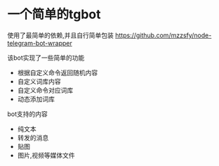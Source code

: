 # 一个简单的tgbot

使用了最简单的依赖,并且自行简单包装 https://github.com/mzzsfy/node-telegram-bot-wrapper

该bot实现了一些简单的功能

- 根据自定义命令返回随机内容
- 自定义词库内容
- 自定义命令对应词库
- 动态添加词库

bot支持的内容

- 纯文本
- 转发的消息
- 贴图
- 图片,视频等媒体文件
